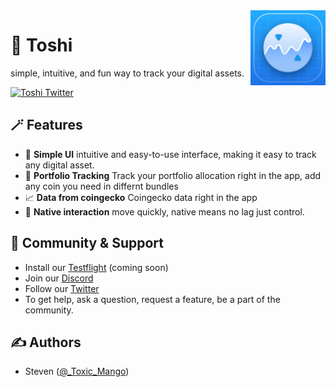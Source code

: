 <img src="https://github.com/stevesarmiento/Toshi/blob/main/Toshi/Assets.xcassets/AppIcon.appiconset/Icon_blueprint.png" alt="Toshi Logo" align="right" width="120" />

# 🏃 Toshi
simple, intuitive, and fun way to track your digital assets.

<div align="left">
    <a href="https://twitter.com/toshi_tracker">
        <img src="https://img.shields.io/twitter/follow/_Aufn?label=Aufn&style=flat&logo=twitter&color=1DA1F2" alt="Toshi Twitter">
    </a>
</div>

## 🪄 Features

- 🫰 **Simple UI** intuitive and easy-to-use interface, making it easy to track any digital asset.
- 👛 **Portfolio Tracking** Track your portfolio allocation right in the app, add any coin you need in differnt bundles
- 📈 **Data from coingecko** Coingecko data right in the app
- 📱 **Native interaction** move quickly, native means no lag just control.

## 🥰 Community & Support

- Install our [Testflight](#)  (coming soon)
- Join our [Discord](https://discord.gg/WfnGShsD)
- Follow our [Twitter](https://twitter.com/toshi_tracker)
- To get help, ask a question, request a feature, be a part of the community. 

## ✍️ Authors

- Steven ([@_Toxic_Mango](https://twitter.com/Toxic_Mangooo))
